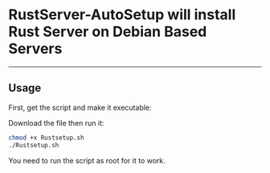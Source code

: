 # RustServer-AutoSetup will install Rust Server on Debian Based Servers
-----------------------------------------------------------------------
## Usage

First, get the script and make it executable:

Download the file then run it:

```sh
chmod +x Rustsetup.sh
./Rustsetup.sh
```

You need to run the script as root for it to work.
